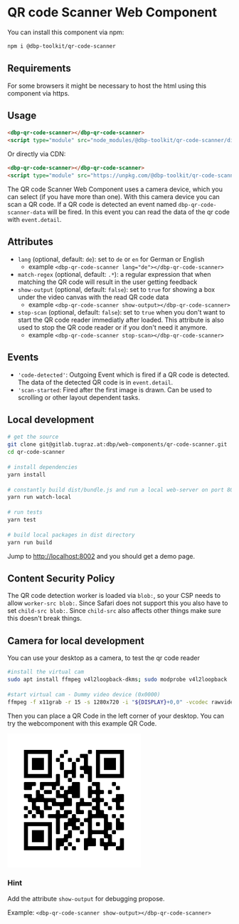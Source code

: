 # QR code Scanner Web Component

You can install this component via npm:

```bash
npm i @dbp-toolkit/qr-code-scanner
```

## Requirements

For some browsers it might be necessary to host the html using this component via https.

## Usage

```html
<dbp-qr-code-scanner></dbp-qr-code-scanner>
<script type="module" src="node_modules/@dbp-toolkit/qr-code-scanner/dist/dbp-qr-code-scanner.js"></script>
```

Or directly via CDN:

```html
<dbp-qr-code-scanner></dbp-qr-code-scanner>
<script type="module" src="https://unpkg.com/@dbp-toolkit/qr-code-scanner@0.2.2/dist/dbp-qr-code-scanner.js"></script>
```

The QR code Scanner Web Component uses a camera device, which you can select (if you have more than one).
With this camera device you can scan a QR code. If a QR code is detected an event named `dbp-qr-code-scanner-data` will be fired.
In this event you can read the data of the qr code with `event.detail`.


## Attributes

- `lang` (optional, default: `de`): set to `de` or `en` for German or English
    - example `<dbp-qr-code-scanner lang="de"></dbp-qr-code-scanner>`
- `match-regex` (optional, default: `.*`): a regular expression that when matching the QR code will result in the user getting feedback
- `show-output` (optional, default: `false`): set to `true` for showing 
a box under the video canvas with the read QR code data
    - example `<dbp-qr-code-scanner show-output></dbp-qr-code-scanner>`
- `stop-scan` (optional, default: `false`): set to `true` when you don't want to start the QR code reader immediatly
after loaded. This attribute is also used to stop the QR code reader or if you don't need it anymore.
    - example `<dbp-qr-code-scanner stop-scan></dbp-qr-code-scanner>`

## Events

- `'code-detected'`: Outgoing Event which is fired if a QR code is detected. The data of the detected QR code is in `event.detail`.
- `'scan-started`: Fired after the first image is drawn. Can be used to scrolling or other layout dependent tasks.

## Local development

```bash
# get the source
git clone git@gitlab.tugraz.at:dbp/web-components/qr-code-scanner.git
cd qr-code-scanner

# install dependencies
yarn install

# constantly build dist/bundle.js and run a local web-server on port 8002 
yarn run watch-local

# run tests
yarn test

# build local packages in dist directory
yarn run build
```

Jump to <http://localhost:8002> and you should get a demo page.

## Content Security Policy

The QR code detection worker is loaded via `blob:`, so your CSP needs to allow
`worker-src blob:`. Since Safari does not support this you also have to set
`child-src blob:`. Since `child-src` also affects other things make sure this
doesn't break things.

## Camera for local development

You can use your desktop as a camera, to test the qr code reader

```bash
#install the virtual cam
sudo apt install ffmpeg v4l2loopback-dkms; sudo modprobe v4l2loopback

#start virtual cam - Dummy video device (0x0000)
ffmpeg -f x11grab -r 15 -s 1280x720 -i "${DISPLAY}+0,0" -vcodec rawvideo -pix_fmt yuv420p -threads 0 -f v4l2 /dev/video0
```

Then you can place a QR Code in the left corner of your desktop.
You can try the webcomponent with this example QR Code.

![QR-Code-Example](qr-code-dummy.png)

### Hint

Add the attribute `show-output` for debugging propose.

Example: `<dbp-qr-code-scanner show-output></dbp-qr-code-scanner>`
